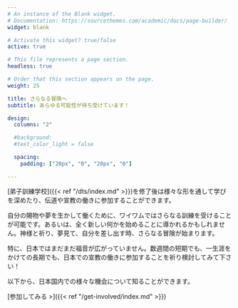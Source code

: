 ```yaml
---
# An instance of the Blank widget.
# Documentation: https://sourcethemes.com/academic/docs/page-builder/
widget: blank

# Activate this widget? true/false
active: true

# This file represents a page section.
headless: true

# Order that this section appears on the page.
weight: 25

title: さらなる冒険へ
subtitle: あらゆる可能性が待ち受けています！

design:
  columns: "2"

  #background:
  #text_color_light = false

  spacing:
    padding: ["20px", "0", "20px", "0"]

---
```


[弟子訓練学校]({{< ref "/dts/index.md" >}})を修了後は様々な形を通して学びを深めたり、伝道や宣教の働きに参加することができます。

自分の賜物や夢を生かして働くために、ワイワムではさらなる訓練を受けることが可能です。あるいは、全く新しい何かを始めることに導かれるかもしれません。神様と祈り、夢見て、自分を差し出す時、さらなる冒険が始まります。

特に、日本ではまだまだ福音が広がっていません。数週間の短期でも、一生涯をかけての長期でも、日本での宣教の働きに参加することを祈り検討してみて下さい！

以下から、日本国内での様々な機会について知ることができます。

[参加してみる >]({{< ref "/get-involved/index.md" >}})
